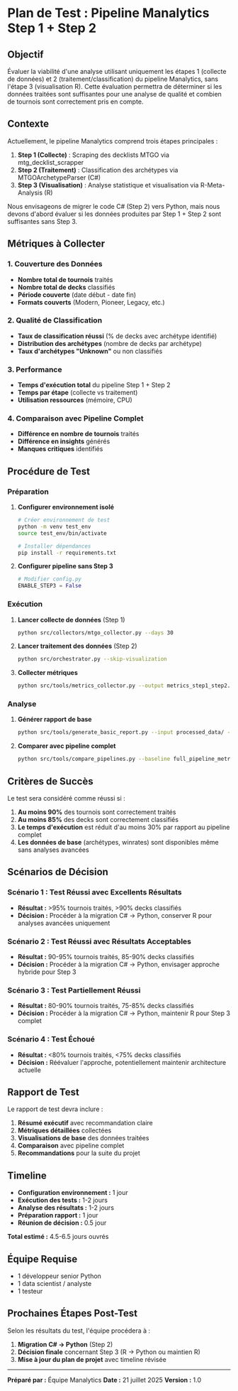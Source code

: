 # Plan de Test : Pipeline Manalytics Step 1 + Step 2

## Objectif

Évaluer la viabilité d'une analyse utilisant uniquement les étapes 1 (collecte de données) et 2 (traitement/classification) du pipeline Manalytics, sans l'étape 3 (visualisation R). Cette évaluation permettra de déterminer si les données traitées sont suffisantes pour une analyse de qualité et combien de tournois sont correctement pris en compte.

## Contexte

Actuellement, le pipeline Manalytics comprend trois étapes principales :
1. **Step 1 (Collecte)** : Scraping des decklists MTGO via mtg_decklist_scrapper
2. **Step 2 (Traitement)** : Classification des archétypes via MTGOArchetypeParser (C#)
3. **Step 3 (Visualisation)** : Analyse statistique et visualisation via R-Meta-Analysis (R)

Nous envisageons de migrer le code C# (Step 2) vers Python, mais nous devons d'abord évaluer si les données produites par Step 1 + Step 2 sont suffisantes sans Step 3.

## Métriques à Collecter

### 1. Couverture des Données
- **Nombre total de tournois** traités
- **Nombre total de decks** classifiés
- **Période couverte** (date début - date fin)
- **Formats couverts** (Modern, Pioneer, Legacy, etc.)

### 2. Qualité de Classification
- **Taux de classification réussi** (% de decks avec archétype identifié)
- **Distribution des archétypes** (nombre de decks par archétype)
- **Taux d'archétypes "Unknown"** ou non classifiés

### 3. Performance
- **Temps d'exécution total** du pipeline Step 1 + Step 2
- **Temps par étape** (collecte vs traitement)
- **Utilisation ressources** (mémoire, CPU)

### 4. Comparaison avec Pipeline Complet
- **Différence en nombre de tournois** traités
- **Différence en insights** générés
- **Manques critiques** identifiés

## Procédure de Test

### Préparation
1. **Configurer environnement isolé**
   ```bash
   # Créer environnement de test
   python -m venv test_env
   source test_env/bin/activate

   # Installer dépendances
   pip install -r requirements.txt
   ```

2. **Configurer pipeline sans Step 3**
   ```python
   # Modifier config.py
   ENABLE_STEP3 = False
   ```

### Exécution
1. **Lancer collecte de données** (Step 1)
   ```bash
   python src/collectors/mtgo_collector.py --days 30
   ```

2. **Lancer traitement des données** (Step 2)
   ```bash
   python src/orchestrator.py --skip-visualization
   ```

3. **Collecter métriques**
   ```bash
   python src/tools/metrics_collector.py --output metrics_step1_step2.json
   ```

### Analyse
1. **Générer rapport de base**
   ```bash
   python src/tools/generate_basic_report.py --input processed_data/ --output basic_report.html
   ```

2. **Comparer avec pipeline complet**
   ```bash
   python src/tools/compare_pipelines.py --baseline full_pipeline_metrics.json --test metrics_step1_step2.json
   ```

## Critères de Succès

Le test sera considéré comme réussi si :

1. **Au moins 90%** des tournois sont correctement traités
2. **Au moins 85%** des decks sont correctement classifiés
3. **Le temps d'exécution** est réduit d'au moins 30% par rapport au pipeline complet
4. **Les données de base** (archétypes, winrates) sont disponibles même sans analyses avancées

## Scénarios de Décision

### Scénario 1 : Test Réussi avec Excellents Résultats
- **Résultat :** >95% tournois traités, >90% decks classifiés
- **Décision :** Procéder à la migration C# → Python, conserver R pour analyses avancées uniquement

### Scénario 2 : Test Réussi avec Résultats Acceptables
- **Résultat :** 90-95% tournois traités, 85-90% decks classifiés
- **Décision :** Procéder à la migration C# → Python, envisager approche hybride pour Step 3

### Scénario 3 : Test Partiellement Réussi
- **Résultat :** 80-90% tournois traités, 75-85% decks classifiés
- **Décision :** Procéder à la migration C# → Python, maintenir R pour Step 3 complet

### Scénario 4 : Test Échoué
- **Résultat :** <80% tournois traités, <75% decks classifiés
- **Décision :** Réévaluer l'approche, potentiellement maintenir architecture actuelle

## Rapport de Test

Le rapport de test devra inclure :

1. **Résumé exécutif** avec recommandation claire
2. **Métriques détaillées** collectées
3. **Visualisations de base** des données traitées
4. **Comparaison** avec pipeline complet
5. **Recommandations** pour la suite du projet

## Timeline

- **Configuration environnement :** 1 jour
- **Exécution des tests :** 1-2 jours
- **Analyse des résultats :** 1-2 jours
- **Préparation rapport :** 1 jour
- **Réunion de décision :** 0.5 jour

**Total estimé :** 4.5-6.5 jours ouvrés

## Équipe Requise

- 1 développeur senior Python
- 1 data scientist / analyste
- 1 testeur

## Prochaines Étapes Post-Test

Selon les résultats du test, l'équipe procédera à :

1. **Migration C# → Python** (Step 2)
2. **Décision finale** concernant Step 3 (R → Python ou maintien R)
3. **Mise à jour du plan de projet** avec timeline révisée

---

**Préparé par :** Équipe Manalytics
**Date :** 21 juillet 2025
**Version :** 1.0

